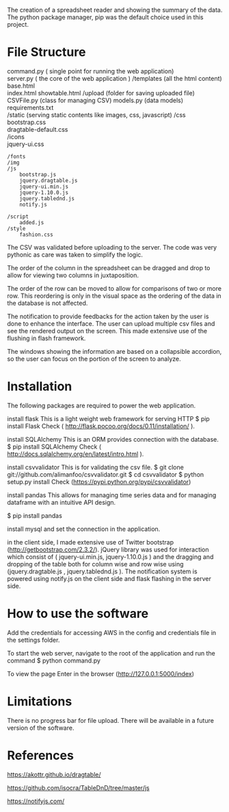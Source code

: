 The creation of a spreadsheet reader and showing the summary of the data. The python package manager, pip was the default choice used in this project.


# File Structure

command.py  ( single point for running the web application)         
server.py  ( the core of the web application )
/templates (all the html content) 
    base.html  
    index.html 
    showtable.html
/upload   (folder for saving uploaded file)
CSVFile.py   (class for managing CSV)
models.py     (data models)
requirements.txt  
/static (serving static contents like images, css, javascript)
    /css 
        bootstrap.css  
        dragtable-default.css  
        /icons  
        jquery-ui.css
 
    /fonts 
    /img  
    /js 
        bootstrap.js      
        jquery.dragtable.js  
        jquery-ui.min.js
        jquery-1.10.0.js  
        jquery.tablednd.js   
        notify.js
 
    /script  
        added.js
    /style
        fashion.css



The CSV was validated before uploading to the server. The code was very pythonic as care was taken to simplify the logic.

The order of the column in the spreadsheet can be dragged and drop to allow for viewing two columns in juxtaposition.

The order of the row can be moved to allow for comparisons of two or more row. This reordering is only in the visual space as the ordering of the data in the database is not affected.

The notification to provide feedbacks for the action taken by the user is done to enhance the interface. The user can upload multiple csv files and see the rendered output on the screen. This made extensive use of the flushing in flash framework.

The windows showing the information are based on a collapsible accordion, so the user can focus on the portion of the screen to analyze.

# Installation
The following packages are required to power the web application.


install flask
This is a light weight web framework for serving HTTP
$ pip install Flask
Check ( http://flask.pocoo.org/docs/0.11/installation/ ).

install SQLAlchemy
This is an ORM provides connection with the database.
$ pip install SQLAlchemy
Check ( http://docs.sqlalchemy.org/en/latest/intro.html ).

install csvvalidator
This is for validating the csv file.
$ git clone git://github.com/alimanfoo/csvvalidator.git
$ cd csvvalidator
$ python setup.py install
Check (https://pypi.python.org/pypi/csvvalidator)


install pandas
This allows for managing time series data and for managing dataframe with an intuitive API design.

$ pip install pandas

install mysql and set the connection in the application.

in the client side, I made extensive use of Twitter bootstrap (http://getbootstrap.com/2.3.2/). jQuery library was used for interaction which consist of ( jquery-ui.min.js, jquery-1.10.0.js  ) and the dragging and dropping of the table both for column wise and row wise using (jquery.dragtable.js , jquery.tablednd.js ). The notification system is powered using notify.js on the client side and flask flashing in the server side.

         

# How to use the software
Add the credentials for accessing AWS in the config and credentials file in the settings folder.


To start the web server, navigate to the root of the application and run the command
$ python command.py

To view the page
Enter in the browser (http://127.0.0.1:5000/index)

# Limitations
There is no progress bar for file upload. There will be available in a future version of the software.

# References
https://akottr.github.io/dragtable/

https://github.com/isocra/TableDnD/tree/master/js

https://notifyjs.com/
